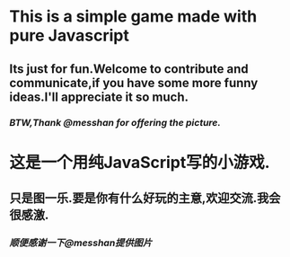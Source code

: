 # This is a simple game made with pure Javascript
## Its just for fun.Welcome to contribute and communicate,if you have some more funny ideas.I'll appreciate it so much.

### _BTW,Thank @messhan for offering the picture._

# 这是一个用纯JavaScript写的小游戏.
## 只是图一乐.要是你有什么好玩的主意,欢迎交流.我会很感激.

### _顺便感谢一下@messhan提供图片_